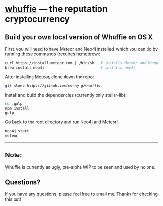 [whuffie]() — the reputation cryptocurrency
==================================================
<!--
Contribution Guides
--------------------------------------

In the spirit of open source software development, jQuery always encourages community code contribution. To help you get started and before you jump into writing code, be sure to read these important contribution guidelines thoroughly:

1. [Getting Involved](http://contribute.jquery.org/)
2. [Core Style Guide](http://contribute.jquery.org/style-guide/js/)
3. [Writing Code for jQuery Foundation Projects](http://contribute.jquery.org/code/)


Environments in which to use jQuery
--------------------------------------

- [Browser support](http://jquery.com/browser-support/) differs between the master branch and the compat branch. Specifically, the master branch does not support legacy browsers such as IE8. The jQuery team continues to provide support for legacy browsers on the compat branch. Use the latest compat release if support for those browsers is required. See [browser support](http://jquery.com/browser-support/) for more info.
- To use jQuery in Node, browser extensions, and other non-browser environments, use only master branch releases given the name "jquery" rather than "jquery-compat". The compat branch does not support these environments.
-->

Build your own local version of Whuffie on OS X
--------------------------------------

First, you will need to have Meteor and Neo4j installed, which you can do by running these commands (requires [homebrew](http://brew.sh/)):
```bash
curl https://install.meteor.com | /bin/sh   # installs Meteor and MongoDB
brew install neo4j                          # installs neo4j
```

After installing Meteor, clone down the repo:
```bash
git clone https://github.com/sunny-g/whuffie
```

Install and build the dependencies (currently only stellar-lib):
```bash
cd .gulp
npm install
gulp
```

Go back to the root directory and run Neo4j and Meteor!
```bash
neo4j start
meteor
```

----------------------------

Note: 
-----
Whuffie is currently an ugly, pre-alpha WIP to be seen and used by no one.

Questions?
----------

If you have any questions, please feel free to email me. Thanks for checking this out!
